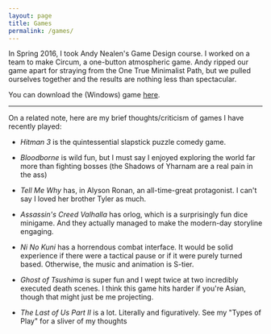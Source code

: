 ```yaml
---
layout: page
title: Games
permalink: /games/
---
```


In Spring 2016, I took Andy Nealen's Game Design course. I worked on a team to make Circum, a one-button atmospheric game. Andy ripped our game apart for straying from the One True Minimalist Path, but we pulled ourselves together and the results are nothing less than spectacular.

You can download the (Windows) game [here](http://gamejolt.com/games/circum/153034).

---


On a related note, here are my brief thoughts/criticism of games I have recently played:

* *Hitman 3* is the quintessential slapstick puzzle comedy game.

* *Bloodborne* is wild fun, but I must say I enjoyed exploring the world far more than fighting bosses (the Shadows of Yharnam are a real pain in the ass)

* *Tell Me Why* has, in Alyson Ronan, an all-time-great protagonist. I can't say I loved her brother Tyler as much.

* *Assassin's Creed Valhalla* has orlog, which is a surprisingly fun dice minigame. And they actually managed to make the modern-day storyline engaging.

* *Ni No Kuni* has a horrendous combat interface. It would be solid experience if there were a tactical pause or if it were purely turned based. Otherwise, the music and animation is S-tier.

* *Ghost of Tsushima* is super fun and I wept twice at two incredibly executed death scenes. I think this game hits harder if you're Asian, though that might just be me projecting.

* *The Last of Us Part II* is a lot. Literally and figuratively. See my "Types of Play" for a sliver of my thoughts